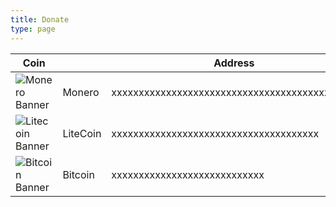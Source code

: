 ```yaml
---
title: Donate
type: page
---
```


| Coin |        | Address |
| -------- | ---- | ----------- |
| ![Monero Banner](/images/crypto/logo-monero.webp) | Monero | xxxxxxxxxxxxxxxxxxxxxxxxxxxxxxxxxxxxxxxxxxxxx |
| ![Litecoin Banner](/images/crypto/logo-litecoin.webp) | LiteCoin | xxxxxxxxxxxxxxxxxxxxxxxxxxxxxxxxxxxxxx |
| ![Bitcoin Banner](/images/crypto/logo-bitcoin.webp) | Bitcoin | xxxxxxxxxxxxxxxxxxxxxxxxxxxx |